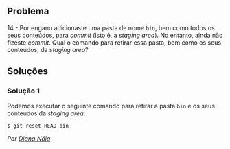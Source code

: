 ## Problema

14 - Por engano adicionaste uma pasta de nome `bin`, bem como todos os seus
conteúdos, para _commit_ (isto é, à _staging area_). No entanto, ainda não
fizeste _commit_. Qual o comando para retirar essa pasta, bem como os seus
conteúdos, da _staging area_?

## Soluções

### Solução 1

Podemos executar o seguinte comando para retirar a pasta `bin` e os seus
conteúdos da _staging area_:

```
$ git reset HEAD bin
```

*Por [Diana Nóia](https://github.com/DianaNoia)*
